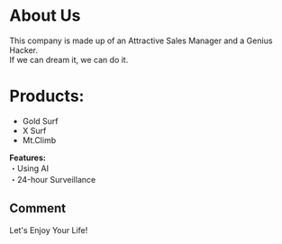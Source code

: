 # About Us
This company is made up of an Attractive Sales Manager and a Genius Hacker.  
If we can dream it, we can do it.  

# Products:
- Gold Surf
- X Surf
- Mt.Climb

__Features:__  
 ・Using AI  
 ・24-hour Surveillance  

## Comment
Let's Enjoy Your Life!
